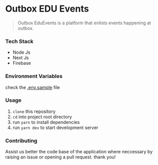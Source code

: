 # Outbox EDU Events

> Outbox EduEvents is a platform that enlists events happening at outbox.

### Tech Stack

- Node Js
- Next Js
- Firebase

### Environment Variables

check the [.env.sample](/.env.sample) file

### Usage

1. `clone` this repository
2. `cd` into project root directory
3. run `yarn` to install dependencies
4. run `yarn dev` to start development server

### Contributing

Assist us better the code base of the application where neccessary by raising an issue or opening a pull request. thank you!
